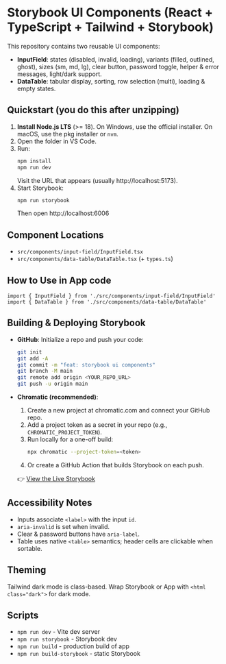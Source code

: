 # Storybook UI Components (React + TypeScript + Tailwind + Storybook)

This repository contains two reusable UI components:
- **InputField**: states (disabled, invalid, loading), variants (filled, outlined, ghost), sizes (sm, md, lg), clear button, password toggle, helper & error messages, light/dark support.
- **DataTable**: tabular display, sorting, row selection (multi), loading & empty states.

## Quickstart (you do this after unzipping)

1. **Install Node.js LTS** (>= 18). On Windows, use the official installer. On macOS, use the pkg installer or `nvm`.
2. Open the folder in VS Code.
3. Run:
   ```bash
   npm install
   npm run dev
   ```
   Visit the URL that appears (usually http://localhost:5173).
4. Start Storybook:
   ```bash
   npm run storybook
   ```
   Then open http://localhost:6006

## Component Locations
- `src/components/input-field/InputField.tsx`
- `src/components/data-table/DataTable.tsx` (+ `types.ts`)

## How to Use in App code
```tsx
import { InputField } from './src/components/input-field/InputField'
import { DataTable } from './src/components/data-table/DataTable'
```

## Building & Deploying Storybook
- **GitHub**: Initialize a repo and push your code:
  ```bash
  git init
  git add -A
  git commit -m "feat: storybook ui components"
  git branch -M main
  git remote add origin <YOUR_REPO_URL>
  git push -u origin main
  ```
- **Chromatic (recommended)**:
  1. Create a new project at chromatic.com and connect your GitHub repo.
  2. Add a project token as a secret in your repo (e.g., `CHROMATIC_PROJECT_TOKEN`).
  3. Run locally for a one-off build:
     ```bash
     npx chromatic --project-token=<token>
     ```
  4. Or create a GitHub Action that builds Storybook on each push.
 
  👉 [View the Live Storybook](https://68a0044e87addbe3203ba772-yrayvddzzl.chromatic.com/)

## Accessibility Notes
- Inputs associate `<label>` with the input `id`.
- `aria-invalid` is set when invalid.
- Clear & password buttons have `aria-label`.
- Table uses native `<table>` semantics; header cells are clickable when sortable.

## Theming
Tailwind dark mode is class-based. Wrap Storybook or App with `<html class="dark">` for dark mode.

## Scripts
- `npm run dev` - Vite dev server
- `npm run storybook` - Storybook dev
- `npm run build` - production build of app
- `npm run build-storybook` - static Storybook
